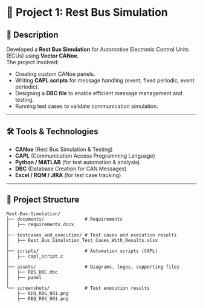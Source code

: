 # 🚗 Project 1: Rest Bus Simulation

## 📌 Description
Developed a **Rest Bus Simulation** for Automotive Electronic Control Units (ECUs) using **Vector CANoe**.  
The project involved:
- Creating custom CANoe panels.
- Writing **CAPL scripts** for message handling (event, fixed periodic, event periodic).
- Designing a **DBC file** to enable efficient message management and testing.
- Running test cases to validate communication simulation.

---

## 🛠 Tools & Technologies
- **CANoe** (Rest Bus Simulation & Testing)
- **CAPL** (Communication Access Programming Language)
- **Python / MATLAB** (for test automation & analysis)
- **DBC** (Database Creation for CAN Messages)
- **Excel / RQM / JIRA** (for test case tracking)

---

## 📂 Project Structure
```text
Rest-Bus-Simulation/
├── documents/               # Requirements
│   ├── requirements.docx
│    
├── testcases_and_execution/ # Test cases and execution results
│   ├── Rest_Bus_Simulation_Test_Cases_With_Results.xlsx
│
├── scripts/                 # Automation scripts (CAPL)
│   ├── capl_script.c
│
├── assets/                  # Diagrams, logos, supporting files
│   ├── RBS_DBC.dbc
│   ├── panel
│
└── screenshots/             # Test execution results
    ├── REQ_RBS_001.png
    ├── REQ_RBS_001.png









